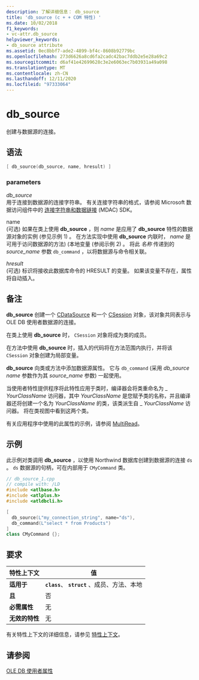 ```yaml
---
description: 了解详细信息： db_source
title: 'db_source (c + + COM 特性) '
ms.date: 10/02/2018
f1_keywords:
- vc-attr.db_source
helpviewer_keywords:
- db_source attribute
ms.assetid: 0ec8bbf7-ade2-4899-bf4c-8608b92779bc
ms.openlocfilehash: 273d6626a8cd6fa2cadc42bac7ddb2e5e28a69c2
ms.sourcegitcommit: d6af41e42699628c3e2e6063ec7b03931a49a098
ms.translationtype: MT
ms.contentlocale: zh-CN
ms.lasthandoff: 12/11/2020
ms.locfileid: "97333064"
---
```

# <a name="db_source"></a>db_source

创建与数据源的连接。

## <a name="syntax"></a>语法

```cpp
[ db_source(db_source, name, hresult) ]
```

### <a name="parameters"></a>parameters

*db_source*<br/>
用于连接到数据源的连接字符串。 有关连接字符串的格式，请参阅 Microsoft 数据访问组件中的 [连接字符串和数据链接](/previous-versions/windows/desktop/ms718376(v=vs.85)) (MDAC) SDK。

name<br/>
 (可选) 如果在类上使用 **db_source** ，则 *name* 是应用了 **db_source** 特性的数据源对象的实例 (参见示例 1) 。 在方法实现中使用 **db_source** 内联时， *name* 是可用于访问数据源的方法)  (本地变量 (参阅示例 2) 。 将此 *名称* 传递到的 *source_name* 参数 `db_command` ，以将数据源与命令相关联。

*hresult*<br/>
 (可选) 标识将接收此数据库命令的 HRESULT 的变量。 如果该变量不存在，属性将自动插入。

## <a name="remarks"></a>备注

**db_source** 创建一个 [CDataSource](../../data/oledb/cdatasource-class.md) 和一个 [CSession](../../data/oledb/csession-class.md) 对象，该对象共同表示与 OLE DB 使用者数据源的连接。

在类上使用 **db_source** 时， `CSession` 对象将成为类的成员。

在方法中使用 **db_source** 时，插入的代码将在方法范围内执行，并将该 `CSession` 对象创建为局部变量。

**db_source** 向类或方法中添加数据源属性。 它与 `db_command` (采用 *db_source* *name* 参数作为其 *source_name* 参数) 一起使用。

当使用者特性提供程序将此特性应用于类时，编译器会将类重命名为 \_ *YourClassName* 访问器，其中 *YourClassName* 是您赋予类的名称，并且编译器还将创建一个名为 *YourClassName* 的类，该类派生自 \_ *YourClassName* 访问器。  将在类视图中看到这两个类。

有关应用程序中使用的此属性的示例，请参阅 [MultiRead](https://github.com/Microsoft/VCSamples/tree/master/VC2010Samples/ATL/OLEDB/Consumer)。

## <a name="example"></a>示例

此示例对类调用 **db_source** ，以使用 Northwind 数据库创建到数据源的连接 `ds` 。 `ds` 数据源的句柄，可在内部用于 `CMyCommand` 类。

```cpp
// db_source_1.cpp
// compile with: /LD
#include <atlbase.h>
#include <atlplus.h>
#include <atldbcli.h>

[
  db_source(L"my_connection_string", name="ds"),
  db_command(L"select * from Products")
]
class CMyCommand {};
```

## <a name="requirements"></a>要求

| 特性上下文 | 值 |
|-|-|
|**适用于**|**`class`**、 **`struct`** 、成员、方法、本地|
|**且**|否|
|**必需属性**|无|
|**无效的特性**|无|

有关特性上下文的详细信息，请参见 [特性上下文](cpp-attributes-com-net.md#contexts)。

## <a name="see-also"></a>请参阅

[OLE DB 使用者属性](ole-db-consumer-attributes.md)
